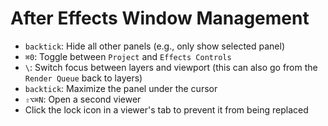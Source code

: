 # After Effects Window Management

- `backtick`: Hide all other panels (e.g., only show selected panel)
- `⌘0`: Toggle between `Project` and `Effects Controls`
- `\`: Switch focus between layers and viewport (this can also go from the `Render Queue` back to layers)
- `backtick`: Maximize the panel under the cursor
- `⇧⌥⌘N`: Open a second viewer
- Click the lock icon in a viewer's tab to prevent it from being replaced
